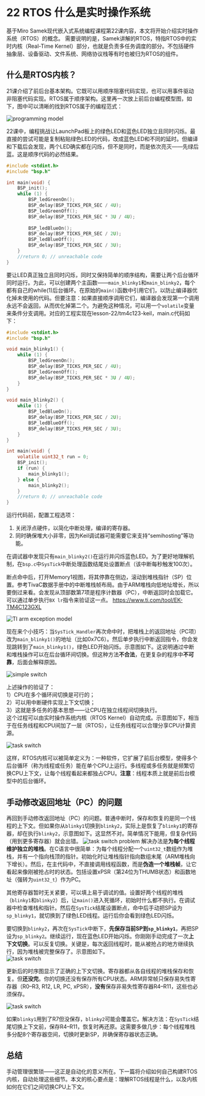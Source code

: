 # 22 RTOS 什么是实时操作系统

基于Miro Samek现代嵌入式系统编程课程第22课内容，本文将开始介绍实时操作系统（RTOS）的概念。
需要说明的是，Samek讲解的RTOS，特指RTOS中的实时内核（Real-Time Kernel）部分，也就是负责多任务调度的部分。不包括硬件抽象层、设备驱动、文件系统、网络协议栈等有时也被归为RTOS的组件。

## 什么是RTOS内核？

21课介绍了前后台基本架构。它既可以用顺序阻塞代码实现，也可以用事件驱动非阻塞代码实现。RTOS属于顺序架构。这里再一次放上前后台编程模型图，如下，图中可以清晰的找到RTOS属于的编程范式：

![programming model](./images/programming_patterns.drawio.svg)

22课中，编程挑战让LaunchPad板上的绿色LED和蓝色LED独立且同时闪烁。最直接的尝试可能是复制粘贴绿色LED的代码，改成蓝色LED和不同的延时。但编译和下载后会发现，两个LED确实都在闪烁，但不是同时，而是依次亮灭——先绿后蓝。这是顺序代码的必然结果。
```c
#include <stdint.h>
#include "bsp.h"

int main(void) {
    BSP_init();
    while (1) {
        BSP_ledGreenOn();
        BSP_delay(BSP_TICKS_PER_SEC / 4U);
        BSP_ledGreenOff();
        BSP_delay(BSP_TICKS_PER_SEC * 3U / 4U);
        
        BSP_ledBlueOn();
        BSP_delay(BSP_TICKS_PER_SEC / 2U);
        BSP_ledBlueOff();
        BSP_delay(BSP_TICKS_PER_SEC / 3U);
    }
    //return 0; // unreachable code
}
```
要让LED真正独立且同时闪烁，同时又保持简单的顺序结构，需要让两个后台循环同时运行。为此，可以创建两个主函数——`main_blinky1`和`main_blinky2`，每个都有自己的while(1)后台循环。在原始的`main()`函数中引用它们，以防止编译器优化掉未使用的代码。但要注意：如果直接顺序调用它们，编译器会发现第一个调用永远不会返回，从而优化掉第二个。为避免这种情况，可以用一个`volatile`变量来条件分支调用。对应的工程实现在lesson-22/tm4c123-keil，main.c代码如下：
```c
#include <stdint.h>
#include "bsp.h"

void main_blinky1() {
    while (1) {
        BSP_ledGreenOn();
        BSP_delay(BSP_TICKS_PER_SEC / 4U);
        BSP_ledGreenOff();
        BSP_delay(BSP_TICKS_PER_SEC * 3U / 4U);
    }
}

void main_blinky2() {
    while (1) {
        BSP_ledBlueOn();
        BSP_delay(BSP_TICKS_PER_SEC / 2U);
        BSP_ledBlueOff();
        BSP_delay(BSP_TICKS_PER_SEC / 3U);
    }
}

int main(void) {
    volatile uint32_t run = 0;
    BSP_init();
    if (run) {
        main_blinky1();
    } else {
        main_blinky2();
    }
    //return 0; // unreachable code
}
```

运行代码前，配置工程选项：
1. 关闭浮点硬件，以简化中断处理，编译的寄存器。
2. 同时确保堆大小非零，因为Keil调试器可能需要它来支持“semihosting”等功能。

在调试器中发现只有`main_blinky2()`在运行并闪烁蓝色LED。为了更好地理解机制，在`bsp.c`中`SysTick`中断处理函数结尾处设置断点（该中断每秒触发100次）。

断点命中后，打开Memory1视图，将其停靠在侧边，滚动到堆栈指针（SP）位置。参考TivaC数据手册中的中断堆栈帧布局。由于ARM堆栈向低地址增长，所以要倒过来看。会发现从顶部数第7项是程序计数器（PC），中断返回时会加载它。可以通过单步执行`BX lr`指令来验证这一点。
https://www.ti.com/tool/EK-TM4C123GXL

![TI arm exception model](./images/arm_exception_model.png)

现在来个小技巧：当`SysTick_Handler`再次命中时，把堆栈上的返回地址（PC项）改为`main_blinky1()`的地址（比如0x7C6）。然后单步执行中断返回指令，你会发现跳转到了`main_blinky1()`，绿色LED开始闪烁。示意图如下。这说明通过中断和堆栈操作可以在后台循环间切换。但这种方法**不合法**，在更复杂的程序中**不可靠**，后面会解释原因。

![simple switch](./images/switch_thread_simple.drawio.svg)

上述操作的验证了：  
1）CPU在多个循环间切换是可行的；  
2）可以用中断硬件实现上下文切换；  
3）这就是多任务的基本思想——让CPU在独立线程间切换执行。  
这个过程可以由实时操作系统内核（RTOS Kernel）自动完成。示意图如下，相当于在任务线程和CPU间加了一层（RTOS），让任务线程可以合理分享CPU计算资源。

![task switch](./images/context_switch.drawio.svg)

这样，RTOS内核可以被简单定义为：一种软件，它扩展了前后台模型，使得多个后台循环（称为线程或任务）能在单个CPU上运行。多线程或多任务就是频繁切换CPU上下文，让每个线程看起来都独占CPU。**注意**：线程本质上就是前后台模型中的后台循环。

## 手动修改返回地址（PC）的问题
再回到手动修改返回地址（PC）的问题。普通中断时，保存和恢复的是同一个线程的上下文。但如果你从`blinky1`切换到`blinky2`，实际上是恢复了`blinky1`的寄存器，却在执行`blinky2`，示意图如下。这显然不对。简单情况下能用，但复杂代码（用到更多寄存器）就会出错。
![task switch problem](./images/switch_thread_problem.drawio.svg)
解决办法是**为每个线程维护独立的堆栈**。在C语言中很简单：为每个线程分配一个`uint32_t`数组作为堆栈，并有一个指向栈顶的指针。初始化时让堆栈指针指向数组末尾（ARM堆栈向下增长）。然后，在主代码中，不直接调用线程函数，而是**伪造一个堆栈帧**，让它看起来像刚被抢占时的状态。包括设置xPSR（第24位为THUMB状态）和函数地址（强转为`uint32_t`）作为PC。

其他寄存器暂时无关紧要，可以填上易于调试的值。设置好两个线程的堆栈（`blinky1`和`blinky2`）后，让`main()`进入死循环，初始时什么都不执行。在调试器中检查堆栈和指针。然后在`SysTick`结尾设置断点，命中后手动把SP设为`sp_blinky1`，就切换到了绿色LED线程。运行后你会看到绿色LED闪烁。

要切换到`blinky2`，再次在`SysTick`中断下，**先保存当前SP到`sp_blinky1`**，再把SP设为`sp_blinky2`。继续运行，现在蓝色LED开始闪烁。你刚刚手动完成了一次**上下文切换**。可以反复切换。关键是，每次返回线程时，能从被抢占的地方继续执行，因为堆栈被完整保存了。示意图如下。  
![task switch](./images/switch_thread_stack1.drawio.svg)

更新后的时序图显示了正确的上下文切换。寄存器都从各自线程的堆栈保存和恢复。但**还没完**。你的切换还没有保存所有CPU状态。ARM异常帧只保存易失性寄存器（R0–R3, R12, LR, PC, xPSR），**没有**保存非易失性寄存器R4–R11，这些也必须保存。

![task switch](./images/switch_thread_stack2.drawio.svg)

如果`blinky1`用到了R7但没保存，`blinky2`可能会覆盖它。解决方法：在`SysTick`结尾切换上下文前，保存R4–R11，恢复时再还原。这需要多做几步：每个线程堆栈多分配8个寄存器空间，切换时更新SP，并确保寄存器状态正确。

## 总结
手动管理很繁琐——这正是自动化的意义所在。下一篇将介绍如何自己构建RTOS内核，自动处理这些细节。本文的核心要点是：理解RTOS线程是什么，以及内核如何在它们之间切换CPU上下文。